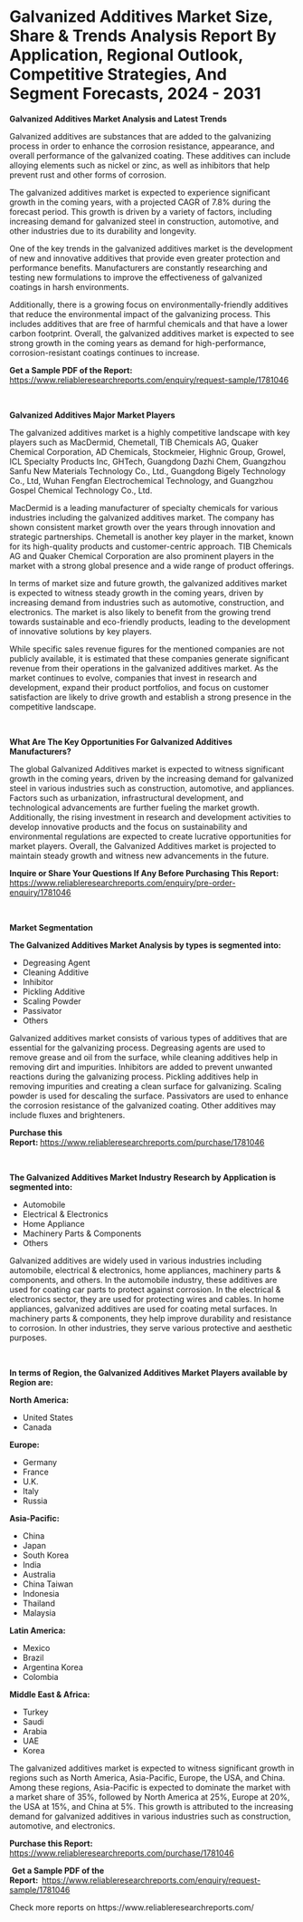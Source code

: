 <p><h1>Galvanized Additives Market Size, Share & Trends Analysis Report By Application, Regional Outlook, Competitive Strategies, And Segment Forecasts, 2024 - 2031</h1></p><p><strong>Galvanized Additives Market Analysis and Latest Trends</strong></p>
<p><p>Galvanized additives are substances that are added to the galvanizing process in order to enhance the corrosion resistance, appearance, and overall performance of the galvanized coating. These additives can include alloying elements such as nickel or zinc, as well as inhibitors that help prevent rust and other forms of corrosion.</p><p>The galvanized additives market is expected to experience significant growth in the coming years, with a projected CAGR of 7.8% during the forecast period. This growth is driven by a variety of factors, including increasing demand for galvanized steel in construction, automotive, and other industries due to its durability and longevity.</p><p>One of the key trends in the galvanized additives market is the development of new and innovative additives that provide even greater protection and performance benefits. Manufacturers are constantly researching and testing new formulations to improve the effectiveness of galvanized coatings in harsh environments.</p><p>Additionally, there is a growing focus on environmentally-friendly additives that reduce the environmental impact of the galvanizing process. This includes additives that are free of harmful chemicals and that have a lower carbon footprint. Overall, the galvanized additives market is expected to see strong growth in the coming years as demand for high-performance, corrosion-resistant coatings continues to increase.</p></p>
<p><strong>Get a Sample PDF of the Report:&nbsp;</strong> <a href="https://www.reliableresearchreports.com/enquiry/request-sample/1781046">https://www.reliableresearchreports.com/enquiry/request-sample/1781046</a></p>
<p>&nbsp;</p>
<p><strong>Galvanized Additives Major Market Players</strong></p>
<p><p>The galvanized additives market is a highly competitive landscape with key players such as MacDermid, Chemetall, TIB Chemicals AG, Quaker Chemical Corporation, AD Chemicals, Stockmeier, Highnic Group, Growel, ICL Specialty Products Inc, GHTech, Guangdong Dazhi Chem, Guangzhou Sanfu New Materials Technology Co., Ltd., Guangdong Bigely Technology Co., Ltd, Wuhan Fengfan Electrochemical Technology, and Guangzhou Gospel Chemical Technology Co., Ltd.</p><p>MacDermid is a leading manufacturer of specialty chemicals for various industries including the galvanized additives market. The company has shown consistent market growth over the years through innovation and strategic partnerships. Chemetall is another key player in the market, known for its high-quality products and customer-centric approach. TIB Chemicals AG and Quaker Chemical Corporation are also prominent players in the market with a strong global presence and a wide range of product offerings.</p><p>In terms of market size and future growth, the galvanized additives market is expected to witness steady growth in the coming years, driven by increasing demand from industries such as automotive, construction, and electronics. The market is also likely to benefit from the growing trend towards sustainable and eco-friendly products, leading to the development of innovative solutions by key players.</p><p>While specific sales revenue figures for the mentioned companies are not publicly available, it is estimated that these companies generate significant revenue from their operations in the galvanized additives market. As the market continues to evolve, companies that invest in research and development, expand their product portfolios, and focus on customer satisfaction are likely to drive growth and establish a strong presence in the competitive landscape.</p></p>
<p>&nbsp;</p>
<p><strong>What Are The Key Opportunities For Galvanized Additives Manufacturers?</strong></p>
<p><p>The global Galvanized Additives market is expected to witness significant growth in the coming years, driven by the increasing demand for galvanized steel in various industries such as construction, automotive, and appliances. Factors such as urbanization, infrastructural development, and technological advancements are further fueling the market growth. Additionally, the rising investment in research and development activities to develop innovative products and the focus on sustainability and environmental regulations are expected to create lucrative opportunities for market players. Overall, the Galvanized Additives market is projected to maintain steady growth and witness new advancements in the future.</p></p>
<p><strong>Inquire or Share Your Questions If Any Before Purchasing This Report:</strong> <a href="https://www.reliableresearchreports.com/enquiry/pre-order-enquiry/1781046">https://www.reliableresearchreports.com/enquiry/pre-order-enquiry/1781046</a></p>
<p>&nbsp;</p>
<p><strong>Market Segmentation</strong></p>
<p><strong>The Galvanized Additives Market Analysis by types is segmented into:</strong></p>
<p><ul><li>Degreasing Agent</li><li>Cleaning Additive</li><li>Inhibitor</li><li>Pickling Additive</li><li>Scaling Powder</li><li>Passivator</li><li>Others</li></ul></p>
<p><p>Galvanized additives market consists of various types of additives that are essential for the galvanizing process. Degreasing agents are used to remove grease and oil from the surface, while cleaning additives help in removing dirt and impurities. Inhibitors are added to prevent unwanted reactions during the galvanizing process. Pickling additives help in removing impurities and creating a clean surface for galvanizing. Scaling powder is used for descaling the surface. Passivators are used to enhance the corrosion resistance of the galvanized coating. Other additives may include fluxes and brighteners.</p></p>
<p><strong>Purchase this Report:&nbsp;</strong><a href="https://www.reliableresearchreports.com/purchase/1781046">https://www.reliableresearchreports.com/purchase/1781046</a></p>
<p>&nbsp;</p>
<p><strong>The Galvanized Additives Market Industry Research by Application is segmented into:</strong></p>
<p><ul><li>Automobile</li><li>Electrical & Electronics</li><li>Home Appliance</li><li>Machinery Parts & Components</li><li>Others</li></ul></p>
<p><p>Galvanized additives are widely used in various industries including automobile, electrical & electronics, home appliances, machinery parts & components, and others. In the automobile industry, these additives are used for coating car parts to protect against corrosion. In the electrical & electronics sector, they are used for protecting wires and cables. In home appliances, galvanized additives are used for coating metal surfaces. In machinery parts & components, they help improve durability and resistance to corrosion. In other industries, they serve various protective and aesthetic purposes.</p></p>
<p>&nbsp;</p>
<p><strong>In terms of Region, the Galvanized Additives Market Players available by Region are:</strong></p>
<p>
    <p> <strong> North America: </strong>
        <ul>
            <li>United States</li>
            <li>Canada</li>
        </ul>
        </p> 
    <p> <strong> Europe: </strong>
        <ul>
            <li>Germany</li>
            <li>France</li>
            <li>U.K.</li>
            <li>Italy</li>
            <li>Russia</li>
        </ul>
        </p> 
    <p> <strong> Asia-Pacific: </strong>
        <ul>
            <li>China</li>
            <li>Japan</li>
            <li>South Korea</li>
            <li>India</li>
            <li>Australia</li>
            <li>China Taiwan</li>
            <li>Indonesia</li>
            <li>Thailand</li>
            <li>Malaysia</li>
        </ul>
        </p> 
    <p> <strong> Latin America: </strong>
        <ul>
            <li>Mexico</li>
            <li>Brazil</li>
            <li>Argentina Korea</li>
            <li>Colombia</li>
        </ul>
        </p> 
    <p> <strong> Middle East & Africa: </strong>
        <ul>
            <li>Turkey</li>
            <li>Saudi</li>
            <li>Arabia</li>
            <li>UAE</li>
            <li>Korea</li>
        </ul>
    </p>
    </p>
<p><p>The galvanized additives market is expected to witness significant growth in regions such as North America, Asia-Pacific, Europe, the USA, and China. Among these regions, Asia-Pacific is expected to dominate the market with a market share of 35%, followed by North America at 25%, Europe at 20%, the USA at 15%, and China at 5%. This growth is attributed to the increasing demand for galvanized additives in various industries such as construction, automotive, and electronics.</p></p>
<p><strong>Purchase this Report: </strong><a href="https://www.reliableresearchreports.com/purchase/1781046">https://www.reliableresearchreports.com/purchase/1781046</a></p>
<p>&nbsp;<strong>Get a Sample PDF of the Report:&nbsp;&nbsp;</strong><a href="https://www.reliableresearchreports.com/enquiry/request-sample/1781046">https://www.reliableresearchreports.com/enquiry/request-sample/1781046</a></p>
<p><strong></strong></p>
<p>Check more reports on https://www.reliableresearchreports.com/</p>